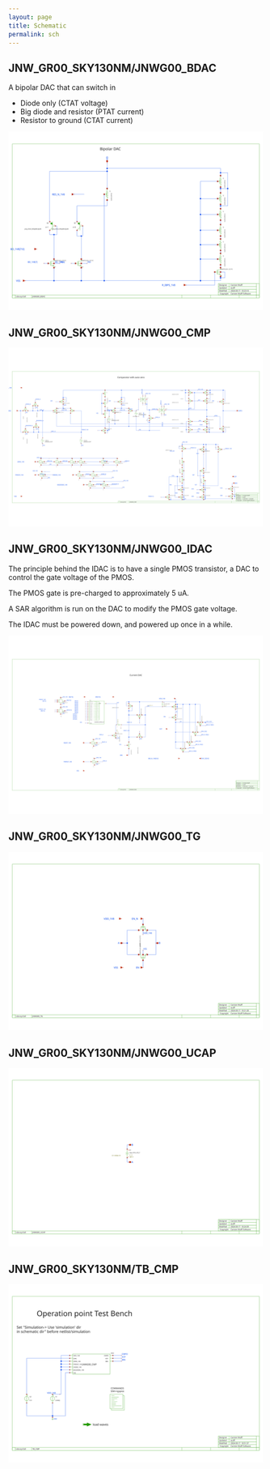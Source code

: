 ```yaml
---
layout: page
title: Schematic
permalink: sch
---
```


## JNW\_GR00\_SKY130NM/JNWG00\_BDAC



A bipolar DAC that can switch in

- Diode only (CTAT voltage)
- Big diode and resistor (PTAT current)
- Resistor to ground (CTAT current)





![](JNW_GR00_SKY130NM/JNWG00_BDAC.svg)


## JNW\_GR00\_SKY130NM/JNWG00\_CMP




![](JNW_GR00_SKY130NM/JNWG00_CMP.svg)


## JNW\_GR00\_SKY130NM/JNWG00\_IDAC




The principle behind the IDAC is to have a single PMOS transistor, 
a DAC to control the gate voltage of the PMOS.

The PMOS gate is pre-charged to approximately 5 uA.

A SAR algorithm is run on the DAC to modify the PMOS gate voltage.

The IDAC must be powered down, and powered up once in a while.



![](JNW_GR00_SKY130NM/JNWG00_IDAC.svg)


## JNW\_GR00\_SKY130NM/JNWG00\_TG




![](JNW_GR00_SKY130NM/JNWG00_TG.svg)


## JNW\_GR00\_SKY130NM/JNWG00\_UCAP




![](JNW_GR00_SKY130NM/JNWG00_UCAP.svg)


## JNW\_GR00\_SKY130NM/TB\_CMP




![](JNW_GR00_SKY130NM/TB_CMP.svg)


